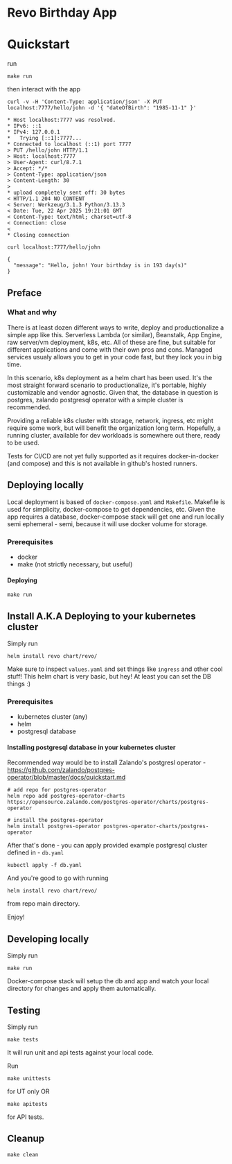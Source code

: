 # Revo Birthday App

# Quickstart

run

`make run`

then interact with the app

`curl -v -H 'Content-Type: application/json' -X PUT localhost:7777/hello/john -d '{ "dateOfBirth": "1985-11-1" }'`

```
* Host localhost:7777 was resolved.
* IPv6: ::1
* IPv4: 127.0.0.1
*   Trying [::1]:7777...
* Connected to localhost (::1) port 7777
> PUT /hello/john HTTP/1.1
> Host: localhost:7777
> User-Agent: curl/8.7.1
> Accept: */*
> Content-Type: application/json
> Content-Length: 30
>
* upload completely sent off: 30 bytes
< HTTP/1.1 204 NO CONTENT
< Server: Werkzeug/3.1.3 Python/3.13.3
< Date: Tue, 22 Apr 2025 19:21:01 GMT
< Content-Type: text/html; charset=utf-8
< Connection: close
<
* Closing connection
```

`curl localhost:7777/hello/john`

```
{
  "message": "Hello, john! Your birthday is in 193 day(s)"
}
```

## Preface

### What and why
There is at least dozen different ways to write, deploy and productionalize a simple app like this.
Serverless Lambda (or similar), Beanstalk, App Engine, raw server/vm deployment, k8s, etc.
All of these are fine, but suitable for different applications and come with their own pros and cons.
Managed services usualy allows you to get in your code fast, but they lock you in big time.

In this scenario, k8s deployment as a helm chart has been used.
It's the most straight forward scenario to productionalize, it's portable, highly customizable and vendor agnostic.
Given that, the database in question is postgres, zalando postgresql operator with a simple cluster is recommended.

Providing a reliable k8s cluster with storage, network, ingress, etc might require some work, but will benefit the organization long term.
Hopefully, a running cluster, available for dev workloads is somewhere out there, ready to be used.

Tests for CI/CD are not yet fully supported as it requires docker-in-docker (and compose) and this is not available in github's hosted runners.


## Deploying locally

Local deployment is based of `docker-compose.yaml` and `Makefile`.
Makefile is used for simplicity, docker-compose to get dependencies, etc.
Given the app requires a database, docker-compose stack will get one and run locally semi ephemeral - semi, because it will use docker volume for storage.

### Prerequisites

* docker
* make (not strictly necessary, but useful)

#### Deploying

`make run`

## Install A.K.A Deploying to your kubernetes cluster

Simply run

```helm install revo chart/revo/```



Make sure to inspect `values.yaml` and set things like `ingress` and other cool stuff!
This helm chart is very basic, but hey! At least you can set the DB things :)

### Prerequisites
  * kubernetes cluster (any)
  * helm
  * postgresql database

#### Installing postgresql database in your kubernetes cluster

Recommended way would be to install Zalando's postgresl operator - https://github.com/zalando/postgres-operator/blob/master/docs/quickstart.md

```
# add repo for postgres-operator
helm repo add postgres-operator-charts https://opensource.zalando.com/postgres-operator/charts/postgres-operator

# install the postgres-operator
helm install postgres-operator postgres-operator-charts/postgres-operator
```

After that's done - you can apply provided example postgresql cluster defined in - `db.yaml`

`kubectl apply -f db.yaml`

And you're good to go with running

`helm install revo chart/revo/`

from repo main directory.

Enjoy!


## Developing locally

Simply run

`make run`

Docker-compose stack will setup the db and app and watch your local directory for changes and apply them automatically.

## Testing

Simply run

`make tests`

It will run unit and api tests against your local code.

Run

`make unittests`

for UT only
OR

`make apitests`

for API tests.

## Cleanup

`make clean`